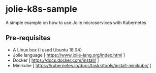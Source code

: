 # jolie-k8s-sample
A simple example on how to use Jolie microservices with Kubernetes

## Pre-requisites
- A Linux box (I used Ubuntu 18.04)
- Jolie language [ https://www.jolie-lang.org/index.html ]
- Docker [ https://docs.docker.com/install/ ]
- Minikube [ https://kubernetes.io/docs/tasks/tools/install-minikube/ ]
  